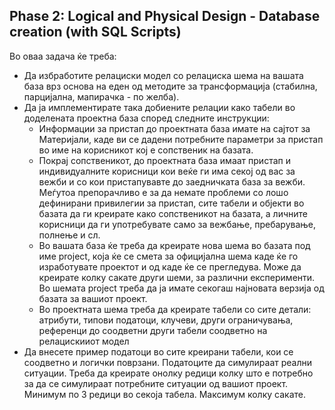 ## Phase 2: Logical and Physical Design - Database creation (with SQL Scripts)

Во оваа задача ќе треба:
- Да избработите релациски модел со релациска шема на вашата база врз основа на еден од методите за трансформација (стабилна, парцијална, мапирачка - по желба).
- Да ја имплементирате така добиените релации како табели во доделената проектна база според следните инструкции:
  - Информации за пристап до проектната база имате на сајтот за Материјали, каде ви се дадени потребните параметри за пристап во име на корисникот кој е сопственик на базата.
  - Покрај сопственикот, до проектната база имаат пристап и индивидуалните корисници кои веќе ги има секој од вас за вежби и со кои пристапувавте до заедничката база за вежби. Меѓутоа препорачливо е за да немате проблеми со лошо дефинирани привилегии за пристап, сите табели и објекти во базата да ги креирате како сопственикот на базата, а личните корисници да ги употребувате само за вежбање, пребарување, полнење и сл.
  - Во вашата база ќе треба да креирате нова шема во базата под име project, која ќе се смета за официјална шема каде ќе го изработувате проектот и од каде ќе се  прегледува. Може да креирате колку сакате други шеми, за различни експерименти. Во шемата project треба да ја имате секогаш најновата верзија од базата за вашиот проект.
  - Во проектната шема треба да креирате табели со сите детали: атрибути, типови податоци, клучеви, други ограничувања, референци до соодветни други табели соодветно на релацискииот модел
- Да внесете пример податоци во сите креирани табели, кои се соодветно и логички поврзани. Податоците да симулираат реални ситуации. Треба да креирате онолку редици колку што е потребно за да се симулираат потребните ситуации од вашиот проект. Минимум по 3 редици во секоја табела. Максимум колку сакате.